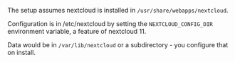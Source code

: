 The setup assumes nextcloud is installed in `/usr/share/webapps/nextcloud`.

Configuration is in /etc/nextcloud by setting the `NEXTCLOUD_CONFIG_DIR` environment variable,
a feature of nextcloud 11.

Data would be in `/var/lib/nextcloud` or a subdirectory - you configure that on install.

